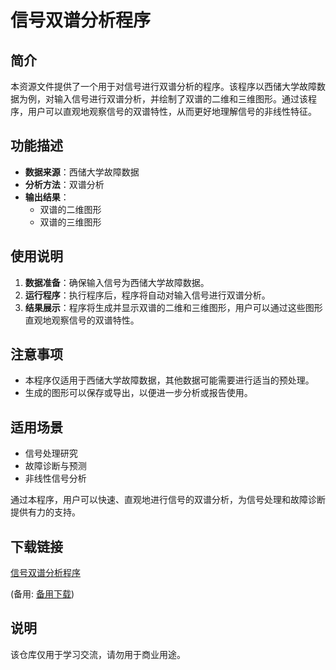 # 信号双谱分析程序

## 简介
本资源文件提供了一个用于对信号进行双谱分析的程序。该程序以西储大学故障数据为例，对输入信号进行双谱分析，并绘制了双谱的二维和三维图形。通过该程序，用户可以直观地观察信号的双谱特性，从而更好地理解信号的非线性特征。

## 功能描述
- **数据来源**：西储大学故障数据
- **分析方法**：双谱分析
- **输出结果**：
  - 双谱的二维图形
  - 双谱的三维图形

## 使用说明
1. **数据准备**：确保输入信号为西储大学故障数据。
2. **运行程序**：执行程序后，程序将自动对输入信号进行双谱分析。
3. **结果展示**：程序将生成并显示双谱的二维和三维图形，用户可以通过这些图形直观地观察信号的双谱特性。

## 注意事项
- 本程序仅适用于西储大学故障数据，其他数据可能需要进行适当的预处理。
- 生成的图形可以保存或导出，以便进一步分析或报告使用。

## 适用场景
- 信号处理研究
- 故障诊断与预测
- 非线性信号分析

通过本程序，用户可以快速、直观地进行信号的双谱分析，为信号处理和故障诊断提供有力的支持。

## 下载链接
[信号双谱分析程序](https://pan.quark.cn/s/48d5308374fe) 

(备用: [备用下载](https://pan.baidu.com/s/1LdktjWD6NeBl1wlPXM7cAA?pwd=1234))

## 说明

该仓库仅用于学习交流，请勿用于商业用途。
